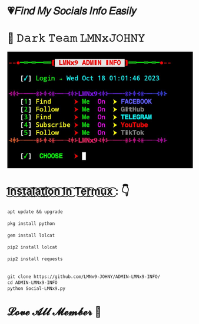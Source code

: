 # 💗𝐹𝑖𝑛𝑑 𝑀𝑦 𝑆𝑜𝑐𝑖𝑎𝑙𝑠 𝐼𝑛𝑓𝑜 𝐸𝑎𝑠𝑖𝑙𝑦
# 📵 𝙳𝚊𝚛𝚔 𝚃𝚎𝚊𝚖 𝙻𝙼𝙽𝚡𝙹𝙾𝙷𝙽𝚈

![logo](https://github.com/LMNx9-JOHNY/ADMIN-LMNx9-INFO/blob/main/Screenshot_20231018-010206.jpg)

# I͜͡n͜͡s͜͡t͜͡a͜͡l͜͡a͜͡t͜͡i͜͡o͜͡n͜͡ I͜͡n͜͡ T͜͡e͜͡r͜͡m͜͡u͜͡x͜͡ : 👇

    apt update && upgrade
   
    pkg install python
   
    gem install lolcat
   
    pip2 install lolcat
   
    pip2 install requests
   
   
    git clone https://github.com/LMNx9-JOHNY/ADMIN-LMNx9-INFO/
    cd ADMIN-LMNx9-INFO
    python Social-LMNx9.py


# 𝓛𝓸𝓿𝓮 𝓐𝓵𝓵 𝓜𝓮𝓶𝓫𝓮𝓻 🖤

